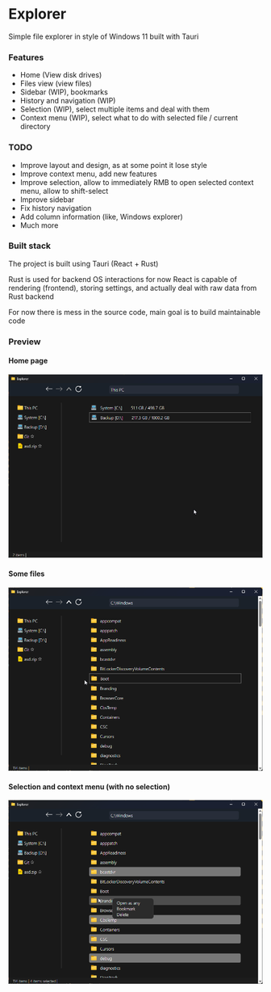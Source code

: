 # Explorer

Simple file explorer in style of Windows 11 built with Tauri

### Features

- Home (View disk drives)
- Files view (view files)
- Sidebar (WIP), bookmarks
- History and navigation (WIP)
- Selection (WIP), select multiple items and deal with them
- Context menu (WIP), select what to do with selected file / current directory

### TODO

- Improve layout and design, as at some point it lose style
- Improve context menu, add new features
- Improve selection, allow to immediately RMB to open selected context menu, allow to shift-select
- Improve sidebar
- Fix history navigation
- Add column information (like, Windows explorer)
- Much more

### Built stack

The project is built using Tauri (React + Rust)

Rust is used for backend OS interactions for now
React is capable of rendering (frontend), storing settings, and actually deal with raw data from Rust backend

For now there is mess in the source code, main goal is to build maintainable code

### Preview

#### Home page

![](docs/readme/images/home.png)

#### Some files

![](docs/readme/images/files.png)

#### Selection and context menu (with no selection)

![](docs/readme/images/selection.png)
